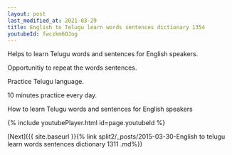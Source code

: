 ```yaml
---
layout: post
last_modified_at: 2021-03-29
title: English to Telugu learn words sentences dictionary 1354 
youtubeId: fwczkm6OJog
---
```

 
 
Helps to learn Telugu words and sentences for English speakers.

Opportunitiy to repeat the words sentences. 

Practice Telugu language. 
 
10 minutes practice every day. 
 
How to learn Telugu words and sentences for English speakers 
 
{% include youtubePlayer.html id=page.youtubeId %}
 
 
[Next]({{ site.baseurl }}{% link  split2/_posts/2015-03-30-English to telugu learn words sentences dictionary 1311 .md%})
 

